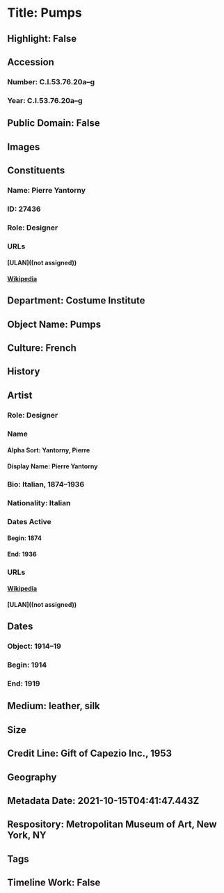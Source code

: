 # Title: Pumps
## Highlight: False
## Accession
### Number: C.I.53.76.20a–g
### Year: C.I.53.76.20a–g
## Public Domain: False
## Images
## Constituents
### Name: Pierre Yantorny
### ID: 27436
### Role: Designer
### URLs
#### [ULAN]((not assigned))
#### [Wikipedia](https://www.wikidata.org/wiki/Q63410561)
## Department: Costume Institute
## Object Name: Pumps
## Culture: French
## History
## Artist
### Role: Designer
### Name
#### Alpha Sort: Yantorny, Pierre
#### Display Name: Pierre Yantorny
### Bio: Italian, 1874–1936
### Nationality: Italian
### Dates Active
#### Begin: 1874
#### End: 1936
### URLs
#### [Wikipedia](https://www.wikidata.org/wiki/Q63410561)
#### [ULAN]((not assigned))
## Dates
### Object: 1914–19
### Begin: 1914
### End: 1919
## Medium: leather, silk
## Size
## Credit Line: Gift of Capezio Inc., 1953
## Geography
## Metadata Date: 2021-10-15T04:41:47.443Z
## Respository: Metropolitan Museum of Art, New York, NY
## Tags
## Timeline Work: False